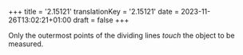 +++
title = '2.15121'
translationKey = '2.15121'
date = 2023-11-26T13:02:21+01:00
draft = false
+++

Only the outermost points of the dividing lines <em>touch</em> the object to be measured.
